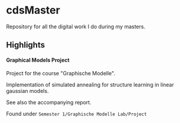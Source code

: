 # cdsMaster
Repository for all the digital work I do during my masters. 

## Highlights

#### Graphical Models Project

Project for the course "Graphische Modelle".

Implementation of simulated annealing for structure learning in linear gaussian models.

See also the accompanying report.

Found under `Semester 1/Graphische Modelle Lab/Project`
